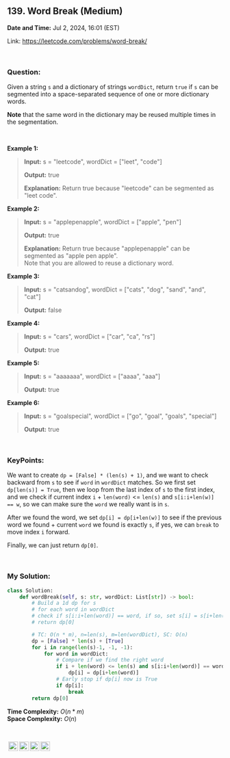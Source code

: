 ## 139. Word Break (Medium)
**Date and Time:** Jul 2, 2024, 16:01 (EST)

Link: https://leetcode.com/problems/word-break/

<br>

### Question:
Given a string `s` and a dictionary of strings `wordDict`, return `true` if `s` can be segmented into a space-separated sequence of one or more dictionary words.

**Note** that the same word in the dictionary may be reused multiple times in the segmentation.

<br>

**Example 1:**
> **Input:** s = "leetcode", wordDict = ["leet", "code"]
> 
> **Output:** true
>
> **Explanation:** Return true because "leetcode" can be segmented as "leet code".

**Example 2:**
> **Input:** s = "applepenapple", wordDict = ["apple", "pen"]
> 
> **Output:** true
>
> **Explanation:** Return true because "applepenapple" can be segmented as "apple pen apple". <br>
> Note that you are allowed to reuse a dictionary word.

**Example 3:**
> **Input:** s = "catsandog", wordDict = ["cats", "dog", "sand", "and", "cat"]
> 
> **Output:** false

**Example 4:**
> **Input:** s = "cars", wordDict = ["car", "ca", "rs"]
> 
> **Output:** true

**Example 5:**
> **Input:** s = "aaaaaaa", wordDict = ["aaaa", "aaa"]
> 
> **Output:** true

**Example 6:**
> **Input:** s = "goalspecial", wordDict = ["go", "goal", "goals", "special"]
> 
> **Output:** true

<br>

### KeyPoints:
We want to create `dp = [False] * (len(s) + 1)`, and we want to check backward from `s` to see if `word` in `wordDict` matches. So we first set `dp[len(s)] = True`, then we loop from the last index of `s` to the first index, and we check if current index `i` + `len(word)` <= `len(s)` and `s[i:i+len(w)] == w`, so we can make sure the `word` we really want is in `s`.

After we found the word, we set `dp[i] = dp[i+len(w)]` to see if the previous word we found + current `word` we found is exactly `s`, if yes, we can `break` to move index `i` forward.

Finally, we can just return `dp[0]`.

<br>

### My Solution:
```python
class Solution:
    def wordBreak(self, s: str, wordDict: List[str]) -> bool:
        # Build a 1d dp for s
        # for each word in wordDict
        # check if s[i:i+len(word)] == word, if so, set s[i] = s[i+len(word)]
        # return dp[0]

        # TC: O(n * m), n=len(s), m=len(wordDict), SC: O(n)
        dp = [False] * len(s) + [True]
        for i in range(len(s)-1, -1, -1):
            for word in wordDict:
                # Compare if we find the right word
                if i + len(word) <= len(s) and s[i:i+len(word)] == word:
                    dp[i] = dp[i+len(word)]
                # Early stop if dp[i] now is True
                if dp[i]:
                    break
        return dp[0]
```
**Time Complexity:** $O(n * m)$ <br>
**Space Complexity:** $O(n)$

<br>

<img style="height:22px!important;margin-left:3px;vertical-align:text-bottom;" src="https://mirrors.creativecommons.org/presskit/icons/cc.svg?ref=chooser-v1" alt="CC BY-NC-SA" title="CC BY-NC-SA"><img style="height:22px!important;margin-left:3px;vertical-align:text-bottom;" src="https://mirrors.creativecommons.org/presskit/icons/by.svg?ref=chooser-v1" alt="BY: credit must be given to the creator" title="BY: credit must be given to the creator"><img style="height:22px!important;margin-left:3px;vertical-align:text-bottom;" src="https://mirrors.creativecommons.org/presskit/icons/nc.svg?ref=chooser-v1" alt="NC: Only noncommercial uses of the work are permitted" title="NC: Only noncommercial uses of the work are permitted"><img style="height:22px!important;margin-left:3px;vertical-align:text-bottom;" src="https://mirrors.creativecommons.org/presskit/icons/sa.svg?ref=chooser-v1" alt="SA: Adaptations must be shared under the same terms" title="SA: Adaptations must be shared under the same terms">